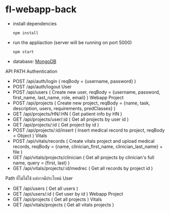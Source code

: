 # fl-webapp-back
- install dependencies
   ```
   npm install
   ```
- run the appliaction (server will be running on port 5000)
  ```
  npm start
  ```
- database: [MongoDB](https://docs.mongodb.com/manual/installation/)

API PATH
Authentication
- POST /api/auth/login ( reqBody = {username, password} )
- POST /api/auth/logout 
User
- POST /api/users ( Create new user, reqBody = {username, password, first_name, last_name, role, email} )
Webapp Project
- POST /api/projects ( Create new project, reqBody = {name, task, description, users, requirements, predClasses} )
- GET /api/projects/HN/:HN ( Get patient info by HN )
- GET /api/projects/user/:id ( Get all projects by user id )
- GET /api/projects/:id ( Get project by id )
- POST /api/projects/:id/insert ( Insert medical record to project, reqBody = Object )
Vitals 
- POST /api/vitals/records ( Create vitals project and upload medical records, reqBody = {name, clinician_first_name, clinician_last_name} + file )
- GET /api/vitals/projects/clinician ( Get all projects by clinician's full name, query = (first, last) )
- GET /api/vitals/projects/:id/medrec ( Get all records by project id )

Path ที่ไม่ได้ใช้ แต่อาจมีประโยชน์
User
- GET /api/users ( Get all users )
- GET /api/users/:id ( Get user by id )
Webapp Project
- GET /api/projects ( Get all projects )
Vitals
- GET /api/vitals/projects ( Get all vitals projects )
